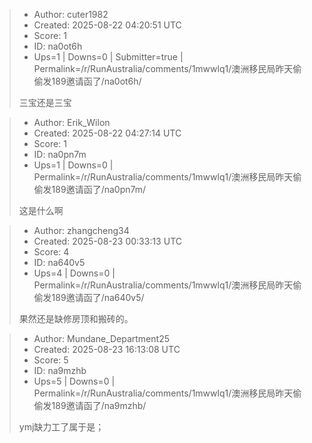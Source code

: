 > - Author: cuter1982
> - Created: 2025-08-22 04:20:51 UTC
> - Score: 1
> - ID: na0ot6h
> - Ups=1 | Downs=0 | Submitter=true | Permalink=/r/RunAustralia/comments/1mwwlq1/澳洲移民局昨天偷偷发189邀请函了/na0ot6h/
>
> 三宝还是三宝

> - Author: Erik_Wilon
> - Created: 2025-08-22 04:27:14 UTC
> - Score: 1
> - ID: na0pn7m
> - Ups=1 | Downs=0 | Permalink=/r/RunAustralia/comments/1mwwlq1/澳洲移民局昨天偷偷发189邀请函了/na0pn7m/
>
> 这是什么啊

> - Author: zhangcheng34
> - Created: 2025-08-23 00:33:13 UTC
> - Score: 4
> - ID: na640v5
> - Ups=4 | Downs=0 | Permalink=/r/RunAustralia/comments/1mwwlq1/澳洲移民局昨天偷偷发189邀请函了/na640v5/
>
> 果然还是缺修房顶和搬砖的。

> - Author: Mundane_Department25
> - Created: 2025-08-23 16:13:08 UTC
> - Score: 5
> - ID: na9mzhb
> - Ups=5 | Downs=0 | Permalink=/r/RunAustralia/comments/1mwwlq1/澳洲移民局昨天偷偷发189邀请函了/na9mzhb/
>
> ymj缺力工了属于是；
